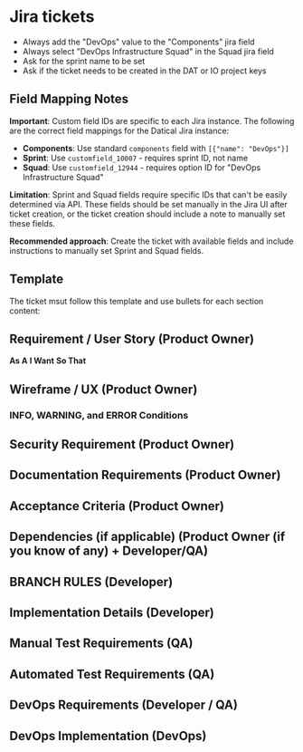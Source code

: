 # Jira tickets

- Always add the "DevOps" value to the "Components" jira field
- Always select "DevOps Infrastructure Squad" in the Squad jira field
- Ask for the sprint name to be set
- Ask if the ticket needs to be created in the DAT or IO project keys

## Field Mapping Notes

**Important**: Custom field IDs are specific to each Jira instance. The following are the correct field mappings for the Datical Jira instance:

- **Components**: Use standard `components` field with `[{"name": "DevOps"}]`
- **Sprint**: Use `customfield_10007` - requires sprint ID, not name
- **Squad**: Use `customfield_12944` - requires option ID for "DevOps Infrastructure Squad"

**Limitation**: Sprint and Squad fields require specific IDs that can't be easily determined via API. These fields should be set manually in the Jira UI after ticket creation, or the ticket creation should include a note to manually set these fields.

**Recommended approach**: Create the ticket with available fields and include instructions to manually set Sprint and Squad fields.

## Template

The ticket msut follow this template and use bullets for each section content:

## Requirement / User Story (Product Owner)
**As A**
**I Want**
**So That**


## Wireframe / UX (Product Owner)

### INFO, WARNING, and ERROR Conditions

## Security Requirement (Product Owner)

## Documentation Requirements (Product Owner)

## Acceptance Criteria (Product Owner)

## Dependencies (if applicable) (Product Owner (if you know of any) + Developer/QA)


## BRANCH RULES (Developer) 

## Implementation Details (Developer)


## Manual Test Requirements (QA)

## Automated Test Requirements (QA)


## DevOps Requirements (Developer / QA)

## DevOps Implementation (DevOps)